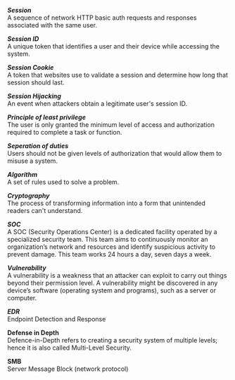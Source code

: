 **_Session_** <br>
A sequence of network HTTP basic auth requests and responses associated with the same user.

**_Session ID_** <br>
A unique token that identifies a user and their device while accessing the system.

**_Session Cookie_** <br>
A token that websites use to validate a session and determine how long that session should last.

**_Session Hijacking_** <br>
An event when attackers obtain a legitimate user's session ID.

**_Principle of least privilege_** <br>
The user is only granted the minimum level of access and authorization required to complete a task or function.

**_Seperation of duties_** <br>
Users should not be given levels of authorization that would allow them to misuse a system.

**_Algorithm_** <br>
A set of rules used to solve a problem.

**_Cryptography_** <br>
The process of transforming information into a form that unintended readers can't understand.

**_SOC_** <br>
A SOC (Security Operations Center) is a dedicated facility operated by a specialized security team. This team aims to continuously monitor an organization’s network and resources and identify suspicious activity to prevent damage. This team works 24 hours a day, seven days a week.

**_Vulnerability_** <br>
A vulnerability is a weakness that an attacker can exploit to carry out things beyond their permission level. A vulnerability might be discovered in any device’s software (operating system and programs), such as a server or computer.

**_EDR_** <br>
Endpoint Detection and Response

**__Defense in Depth__** <br>
Defence-in-Depth refers to creating a security system of multiple levels; hence it is also called Multi-Level Security.

**__SMB__** <br>
Server Message Block (network protocol)


